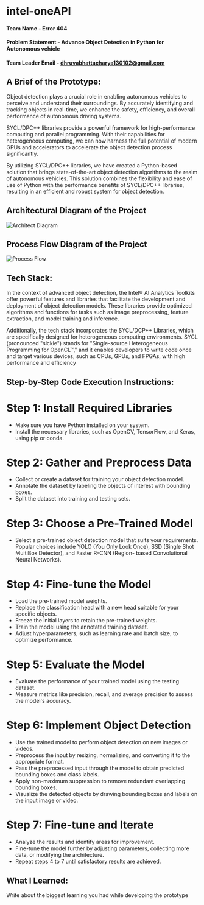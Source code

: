 # intel-oneAPI

#### Team Name - Error 404
#### Problem Statement -  Advance Object Detection in Python for Autonomous vehicle 
#### Team Leader Email - dhruvabhattacharya130102@gmail.com

## A Brief of the Prototype:
Object detection plays a crucial role in enabling autonomous vehicles to perceive and understand their surroundings. By accurately identifying and tracking objects in real-time, we enhance the safety, efficiency, and overall performance of autonomous driving systems.

SYCL/DPC++ libraries provide a powerful framework for high-performance computing and parallel programming. With their capabilities for heterogeneous computing, we can now harness the full potential of modern GPUs and accelerators to accelerate the object detection process significantly.

By utilizing SYCL/DPC++ libraries, we have created a Python-based solution that brings state-of-the-art object detection algorithms to the realm of autonomous vehicles. This solution combines the flexibility and ease of use of Python with the performance benefits of SYCL/DPC++ libraries, resulting in an efficient and robust system for object detection.

## Architectural Diagram of the Project
![Architect Diagram](https://user-images.githubusercontent.com/71749153/239616833-06e0983d-a007-4514-800c-b4effaf13ac2.png)

## Process Flow Diagram of the Project
![Process Flow](https://user-images.githubusercontent.com/71749153/239616264-1e6d5b65-b05d-4406-a37e-562616a3f45f.png)
  
## Tech Stack: 
In the context of advanced object detection, the Intel® AI Analytics Toolkits offer powerful features and libraries that facilitate the development and deployment of object detection      models. These libraries provide optimized algorithms and functions for tasks such as image preprocessing, feature extraction, and model training and inference.

Additionally, the tech stack incorporates the SYCL/DCP++ Libraries, which are specifically designed for heterogeneous computing environments. SYCL (pronounced "sickle") stands for "Single-source Heterogeneous Programming for OpenCL™," and it enables developers to write code once and target various devices, such as CPUs, GPUs, and FPGAs, with high performance and efficiency
   
## Step-by-Step Code Execution Instructions:

  # Step 1: Install Required Libraries

- Make sure you have Python installed on your system.
- Install the necessary libraries, such as OpenCV, TensorFlow, and Keras, using pip or conda.

# Step 2: Gather and Preprocess Data

- Collect or create a dataset for training your object detection model.
- Annotate the dataset by labeling the objects of interest with bounding boxes.
- Split the dataset into training and testing sets.

# Step 3: Choose a Pre-Trained Model

- Select a pre-trained object detection model that suits your requirements. Popular choices include YOLO (You Only Look Once), SSD (Single Shot MultiBox Detector), and Faster R-CNN (Region-     based Convolutional Neural Networks).

# Step 4: Fine-tune the Model

- Load the pre-trained model weights.
- Replace the classification head with a new head suitable for your specific objects.
- Freeze the initial layers to retain the pre-trained weights.
- Train the model using the annotated training dataset.
- Adjust hyperparameters, such as learning rate and batch size, to optimize performance.

# Step 5: Evaluate the Model

- Evaluate the performance of your trained model using the testing dataset.
- Measure metrics like precision, recall, and average precision to assess the model's accuracy.

# Step 6: Implement Object Detection

- Use the trained model to perform object detection on new images or videos.
- Preprocess the input by resizing, normalizing, and converting it to the appropriate format.
- Pass the preprocessed input through the model to obtain predicted bounding boxes and class labels.
- Apply non-maximum suppression to remove redundant overlapping bounding boxes.
- Visualize the detected objects by drawing bounding boxes and labels on the input image or video.

# Step 7: Fine-tune and Iterate

- Analyze the results and identify areas for improvement.
- Fine-tune the model further by adjusting parameters, collecting more data, or modifying the architecture.
- Repeat steps 4 to 7 until satisfactory results are achieved.
  
## What I Learned:
   Write about the biggest learning you had while developing the prototype
